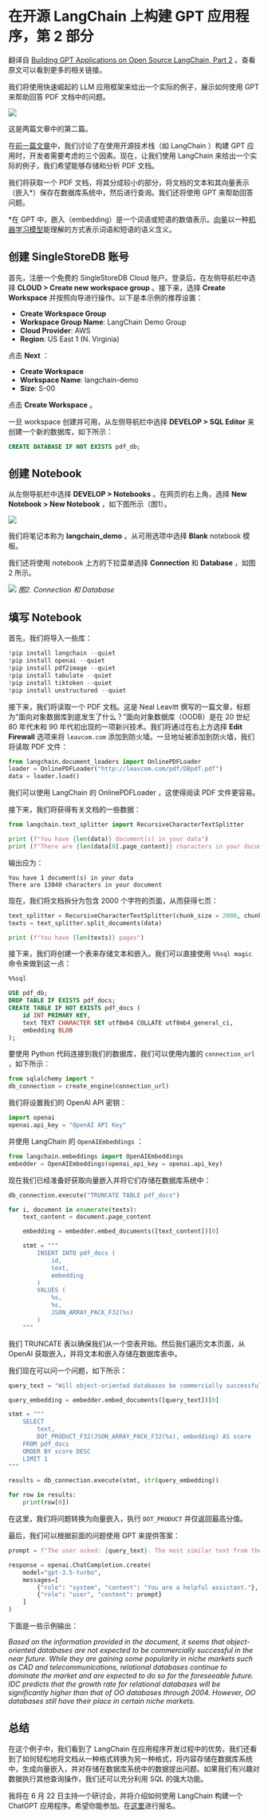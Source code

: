 # 在开源 LangChain 上构建 GPT 应用程序，第 2 部分

翻译自 [Building GPT Applications on Open Source LangChain, Part 2](https://thenewstack.io/building-gpt-applications-on-open-source-langchain-part-2/) 。查看原文可以看到更多的相关链接。

我们将使用快速崛起的 LLM 应用框架来给出一个实际的例子，展示如何使用 GPT 来帮助回答 PDF 文档中的问题。

![](https://cdn.thenewstack.io/media/2023/06/24ce4fb6-shutterstock_2-1024x512.jpg)

这是两篇文章中的第二篇。

在[前一篇文章](http://yylives.cc/2023/06/08/building-gpt-applications-on-open-source-stack-langchain/)中，我们讨论了在使用开源技术栈（如 LangChain ）构建 GPT 应用时，开发者需要考虑的三个因素。现在，让我们使用 LangChain 来给出一个实际的例子，我们希望能够存储和分析 PDF 文档。

我们将获取一个 PDF 文档，将其分成较小的部分，将文档的文本和其向量表示（嵌入*）保存在数据库系统中，然后进行查询。我们还将使用 GPT 来帮助回答问题。

*在 GPT 中，嵌入（embedding）是一个词语或短语的数值表示。[向量](https://thenewstack.io/vector-databases-what-devs-need-to-know-about-how-they-work/)以一种[机器学习模型](https://roadmap.sh/guides/free-resources-to-learn-llms)能理解的方式表示词语和短语的语义含义。

## 创建 SingleStoreDB 账号

首先，注册一个免费的 SingleStoreDB Cloud 账户。登录后，在左侧导航栏中选择 **CLOUD > Create new workspace group** 。接下来，选择 **Create Workspace** 并按照向导进行操作。以下是本示例的推荐设置：

* **Create Workspace Group**
* **Workspace Group Name**: LangChain Demo Group
* **Cloud Provider**: AWS
* **Region**: US East 1 (N. Virginia)


点击 **Next** ：

* **Create Workspace**
* **Workspace Name**: langchain-demo
* **Size**: S-00

点击 **Create Workspace** 。

一旦 workspace 创建并可用，从左侧导航栏中选择 **DEVELOP > SQL Editor** 来创建一个新的数据库，如下所示：

```sql
CREATE DATABASE IF NOT EXISTS pdf_db;
```

## 创建 Notebook

从左侧导航栏中选择 **DEVELOP > Notebooks** 。在网页的右上角，选择 **New Notebook > New Notebook** ，如下图所示（图1）。

![](https://cdn.thenewstack.io/media/2023/06/972a7af8-image2.png)

我们将笔记本称为 **langchain_demo** 。从可用选项中选择 **Blank** notebook 模板。

我们还将使用 notebook 上方的下拉菜单选择 **Connection** 和 **Database** ，如图 2 所示。

![](https://cdn.thenewstack.io/media/2023/06/299ba78e-image1.png)
*图2. Connection 和 Database*

## 填写 Notebook

首先，我们将导入一些库：

```python
!pip install langchain --quiet
!pip install openai --quiet
!pip install pdf2image --quiet
!pip install tabulate --quiet
!pip install tiktoken --quiet
!pip install unstructured --quiet
```

接下来，我们将读取一个 PDF 文档。这是 Neal Leavitt 撰写的一篇文章，标题为“面向对象数据库到底发生了什么？”面向对象数据库（OODB）是在 20 世纪 80 年代末和 90 年代初出现的一项新兴技术。我们将通过在右上方选择 **Edit Firewall** 选项来将 `leavcom.com` 添加到防火墙。一旦地址被添加到防火墙，我们将读取 PDF 文件：

```python
from langchain.document_loaders import OnlinePDFLoader
loader = OnlinePDFLoader("http://leavcom.com/pdf/DBpdf.pdf")
data = loader.load()
```

我们可以使用 LangChain 的 OnlinePDFLoader ，这使得阅读 PDF 文件更容易。

接下来，我们将获得有关文档的一些数据：

```python
from langchain.text_splitter import RecursiveCharacterTextSplitter

print (f"You have {len(data)} document(s) in your data")
print (f"There are {len(data[0].page_content)} characters in your document")
```

输出应为：

```
You have 1 document(s) in your data
There are 13040 characters in your document
```

现在，我们将文档拆分为包含 2000 个字符的页面，从而获得七页：

```python
text_splitter = RecursiveCharacterTextSplitter(chunk_size = 2000, chunk_overlap = 0)
texts = text_splitter.split_documents(data)

print (f"You have {len(texts)} pages")
```

接下来，我们将创建一个表来存储文本和嵌入。我们可以直接使用 `%%sql magic` 命令来做到这一点：

```sql
%%sql

USE pdf_db;
DROP TABLE IF EXISTS pdf_docs;
CREATE TABLE IF NOT EXISTS pdf_docs (
    id INT PRIMARY KEY,
    text TEXT CHARACTER SET utf8mb4 COLLATE utf8mb4_general_ci,
    embedding BLOB
);
```

要使用 Python 代码连接到我们的数据库，我们可以使用内置的 `connection_url` ，如下所示：

```python
from sqlalchemy import *
db_connection = create_engine(connection_url)
```

我们将设置我们的 OpenAI API 密钥：

```python
import openai
openai.api_key = "OpenAI API Key"
```

并使用 LangChain 的 `OpenAIEmbeddings` ：

```python
from langchain.embeddings import OpenAIEmbeddings
embedder = OpenAIEmbeddings(openai_api_key = openai.api_key)
```

现在我们已经准备好获取向量嵌入并将它们存储在数据库系统中：

```python
db_connection.execute("TRUNCATE TABLE pdf_docs")

for i, document in enumerate(texts):
    text_content = document.page_content

    embedding = embedder.embed_documents([text_content])[0]

    stmt = """
        INSERT INTO pdf_docs (
            id,
            text,
            embedding
        )
        VALUES (
            %s,
            %s,
            JSON_ARRAY_PACK_F32(%s)
        )
    """
```

我们 TRUNCATE 表以确保我们从一个空表开始。然后我们遍历文本页面，从 OpenAI 获取嵌入，并将文本和嵌入存储在数据库表中。

我们现在可以问一个问题，如下所示：

```python
query_text = "Will object-oriented databases be commercially successful?"

query_embedding = embedder.embed_documents([query_text])[0]

stmt = """
    SELECT
        text,
        DOT_PRODUCT_F32(JSON_ARRAY_PACK_F32(%s), embedding) AS score
    FROM pdf_docs
    ORDER BY score DESC
    LIMIT 1
"""

results = db_connection.execute(stmt, str(query_embedding))

for row in results:
    print(row[0])
```

在这里，我们将问题转换为向量嵌入，执行 `DOT_PRODUCT` 并仅返回最高分值。

最后，我们可以根据前面的问题使用 GPT 来提供答案：

```python
prompt = f"The user asked: {query_text}. The most similar text from the document is: {row[0]}"

response = openai.ChatCompletion.create(
    model="gpt-3.5-turbo",
    messages=[
        {"role": "system", "content": "You are a helpful assistant."},
        {"role": "user", "content": prompt}
    ]
)
```

下面是一些示例输出：

*Based on the information provided in the document, it seems that object-oriented databases are not expected to be commercially successful in the near future. While they are gaining some popularity in niche markets such as CAD and telecommunications, relational databases continue to dominate the market and are expected to do so for the foreseeable future. IDC predicts that the growth rate for relational databases will be significantly higher than that of OO databases through 2004. However, OO databases still have their place in certain niche markets.*

## 总结

在这个例子中，我们看到了 LangChain 在应用程序开发过程中的优势。我们还看到了如何轻松地将文档从一种格式转换为另一种格式，将内容存储在数据库系统中，生成向量嵌入，并对存储在数据库系统中的数据提出问题。如果我们有兴趣对数据执行其他查询操作，我们还可以充分利用 SQL 的强大功能。

我将在 6 月 22 日主持一个研讨会，并将介绍如何使用 LangChain 构建一个 ChatGPT 应用程序。希望你能参加。在[这里](https://www.singlestore.com/resources/webinar-langchain-lift-off-launch-your-open-source-gpt-apps-today-2023-06/?utm_campaign=singlestore-for-ai&utm_medium=osm&utm_source=newstack)进行报名。
